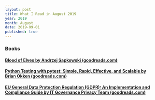 ```yaml
---
layout: post
title: What I Read in August 2019
year: 2019
month: August
date: 2019-09-01
published: true
---
```


### Books

#### [Blood of Elves by Andrzej Sapkowski (goodreads.com)](https://www.goodreads.com/book/show/6043781)

#### [Python Testing with pytest: Simple, Rapid, Effective, and Scalable by Brian Okken (goodreads.com)](https://www.goodreads.com/book/show/34695799)

#### [EU General Data Protection Regulation (GDPR): An Implementation and Compliance Guide by IT Governance Privacy Team (goodreads.com)](https://www.goodreads.com/book/show/36213455)